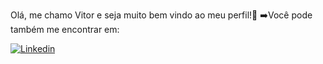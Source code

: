 Olá, me chamo Vitor e seja muito bem vindo ao meu perfil!🎈
➡️Você pode também me encontrar em:

[![Linkedin](https://img.shields.io/badge/LinkedIn-0077B5?style=for-the-badge&logo=linkedin&logoColor=white)](https://www.linkedin.com/in/vitorhasantos/)
